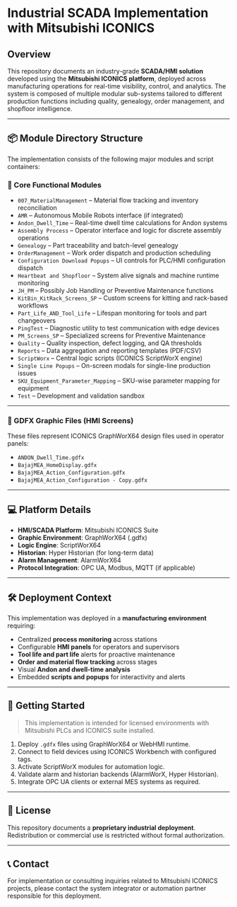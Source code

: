 # Industrial SCADA Implementation with Mitsubishi ICONICS

## Overview

This repository documents an industry-grade **SCADA/HMI solution** developed using the **Mitsubishi ICONICS platform**, deployed across manufacturing operations for real-time visibility, control, and analytics. The system is composed of multiple modular sub-systems tailored to different production functions including quality, genealogy, order management, and shopfloor intelligence.

---

## 📦 Module Directory Structure

The implementation consists of the following major modules and script containers:

### 🔧 Core Functional Modules

- `007_MaterialManagement` – Material flow tracking and inventory reconciliation  
- `AMR` – Autonomous Mobile Robots interface (if integrated)  
- `Andon_Dwell_Time` – Real-time dwell time calculations for Andon systems  
- `Assembly Process` – Operator interface and logic for discrete assembly operations  
- `Genealogy` – Part traceability and batch-level genealogy  
- `OrderManagement` – Work order dispatch and production scheduling  
- `Configuration Download Popups` – UI controls for PLC/HMI configuration dispatch  
- `Heartbeat and Shopfloor` – System alive signals and machine runtime monitoring  
- `JH_PM` – Possibly Job Handling or Preventive Maintenance functions  
- `KitBin_KitRack_Screens_SP` – Custom screens for kitting and rack-based workflows  
- `Part_Life_AND_Tool_Life` – Lifespan monitoring for tools and part changeovers  
- `PingTest` – Diagnostic utility to test communication with edge devices  
- `PM_Screens_SP` – Specialized screens for Preventive Maintenance  
- `Quality` – Quality inspection, defect logging, and QA thresholds  
- `Reports` – Data aggregation and reporting templates (PDF/CSV)  
- `ScriptWorx` – Central logic scripts (ICONICS ScriptWorX engine)  
- `Single Line Popups` – On-screen modals for single-line production issues  
- `SKU_Equipment_Parameter_Mapping` – SKU-wise parameter mapping for equipment  
- `Test` – Development and validation sandbox  

---

### 📁 GDFX Graphic Files (HMI Screens)

These files represent ICONICS GraphWorX64 design files used in operator panels:

- `ANDON_Dwell_Time.gdfx`  
- `BajajMEA_HomeDisplay.gdfx`  
- `BajajMEA_Action_Configuration.gdfx`  
- `BajajMEA_Action_Configuration - Copy.gdfx`  

---

## 💻 Platform Details

- **HMI/SCADA Platform**: Mitsubishi ICONICS Suite  
- **Graphic Environment**: GraphWorX64 (.gdfx)  
- **Logic Engine**: ScriptWorX64  
- **Historian**: Hyper Historian (for long-term data)  
- **Alarm Management**: AlarmWorX64  
- **Protocol Integration**: OPC UA, Modbus, MQTT (if applicable)

---

## 🛠 Deployment Context

This implementation was deployed in a **manufacturing environment** requiring:

- Centralized **process monitoring** across stations  
- Configurable **HMI panels** for operators and supervisors  
- **Tool life and part life** alerts for proactive maintenance  
- **Order and material flow tracking** across stages  
- Visual **Andon and dwell-time analysis**  
- Embedded **scripts and popups** for interactivity and alerts

---

## 🚀 Getting Started

> This implementation is intended for licensed environments with Mitsubishi PLCs and ICONICS suite installed.

1. Deploy `.gdfx` files using GraphWorX64 or WebHMI runtime.
2. Connect to field devices using ICONICS Workbench with configured tags.
3. Activate ScriptWorX modules for automation logic.
4. Validate alarm and historian backends (AlarmWorX, Hyper Historian).
5. Integrate OPC UA clients or external MES systems as required.

---

## 📜 License

This repository documents a **proprietary industrial deployment**. Redistribution or commercial use is restricted without formal authorization.

---

## 📞 Contact

For implementation or consulting inquiries related to Mitsubishi ICONICS projects, please contact the system integrator or automation partner responsible for this deployment.
